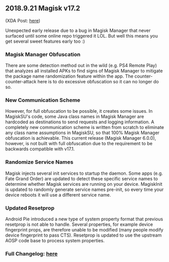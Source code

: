 ## 2018.9.21 Magisk v17.2
(XDA Post: [here](https://forum.xda-developers.com/showpost.php?p=77678063&postcount=46))

Unexpected early release due to a bug in Magisk Manager that never surfaced until some online repo triggered it LOL. But well this means you get several sweet features early too :)

### Magisk Manager Obfuscation
There are some detection method out in the wild (e.g. PS4 Remote Play) that analyzes all installed APKs to find signs of Magisk Manager to mitigate the package name randomization feature within the app. The counter-counter-attack here is to do excessive obfuscation so it can no longer do so.

### New Communication Scheme
However, for full obfuscation to be possible, it creates some issues. In MagiskSU's code, some Java class names in Magisk Manager are hardcoded as destinations to send requests and logging information. A completely new communication scheme is written from scratch to eliminate any class name assumptions in MagiskSU, so that 100% Magisk Manager obfuscation is achievable. This current release (Magisk Manager 6.0.0), however, is not built with full obfuscation due to the requirement to be backwards compatible with v17.1.

### Randomize Service Names
Magisk injects several init services to startup the daemon. Some apps (e.g. Fate Grand Order) are updated to detect these specific service names to determine whether Magisk services are running on your device. MagiskInit is updated to randomly generate service names pre-init, so every time your device reboots it will use a different service name.

### Updated Resetprop
Android Pie introduced a new type of system property format that previous resetprop is not able to handle. Several properties, for example device fingerprint props, are therefore unable to be modified (many people modify device fingerprint to pass CTS). Resetprop is updated to use the upstream AOSP code base to process system properties.

### Full Changelog: [here](https://forum.xda-developers.com/showpost.php?p=68966755&postcount=2)
